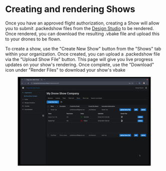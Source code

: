 # Creating and rendering Shows

Once you have an approved flight authorization, creating a Show will allow you to submit .packedshow files from the [Design Studio](../publish-your-docs/) to be rendered. Once rendered, you can download the resulting .vbake file and upload this to your drones to be flown.&#x20;

To create a show, use the "Create New Show" button from the "Shows" tab within your organization. Once created, you can upload a .packedshow file via the "Upload Show File" button. This page will give you live progress updates on your show's rendering. Once complete, use the "Download" icon under "Render Files" to download your show's vbake

<figure><img src="../../.gitbook/assets/image (10).png" alt=""><figcaption></figcaption></figure>

